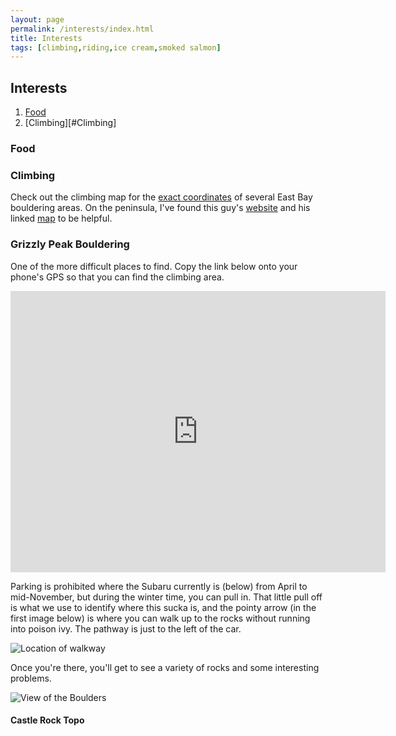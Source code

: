 ```yaml
---
layout: page
permalink: /interests/index.html
title: Interests
tags: [climbing,riding,ice cream,smoked salmon]
---
```


## Interests

1. [Food](#Food)
2. [Climbing][#Climbing]

### Food <a name="Food"></a> 

### Climbing <a name="Climbing"></a> 

Check out the climbing map for the [exact coordinates](https://www.google.com/maps/d/viewer?mid=zLHKHr8srqkI.kpkaPD1cy8NM) of several East Bay bouldering areas. On the peninsula, I've found this guy's [website](http://web.stanford.edu/~clint/) and his linked [map](http://web.stanford.edu/~clint/ba/) to be helpful.

### Grizzly Peak Bouldering

One of the more difficult places to find. Copy the link below onto your phone's GPS so that you can find the climbing area.

<iframe src="https://www.google.com/maps/embed?pb=!1m22!1m12!1m3!1d50384.5997407828!2d-122.2781426554578!3d37.88280608331966!2m3!1f0!2f0!3f0!3m2!1i1024!2i768!4f13.1!4m7!1i0!3e6!4m0!4m3!3m2!1d37.8826683!2d-122.2415001!5e0!3m2!1sen!2sus!4v1416414302580" width="600" height="450" frameborder="0" style="border:0"></iframe>

Parking is prohibited where the Subaru currently is (below) from April to mid-November, but during the winter time, you can pull in. That little pull off is what we use to identify where this sucka is, and the pointy arrow (in the first image below) is where you can walk up to the rocks without running into poison ivy. The pathway is just to the left of the car.

![Location of walkway](http://3.bp.blogspot.com/-RI_x8iRbY3s/VGzC8mLOV9I/AAAAAAAAAD8/ZCAuwmnmEZg/s1600/IMG_20141116_163449741_HDR.jpg)

Once you're there, you'll get to see a variety of rocks and some interesting problems.

![View of the Boulders](http://2.bp.blogspot.com/-MSI0YZBzBW8/VGvFDKAMTJI/AAAAAAAAADs/S2lsLCQWatg/s1600/IMG_20141116_160750876.jpg)

#### Castle Rock Topo

